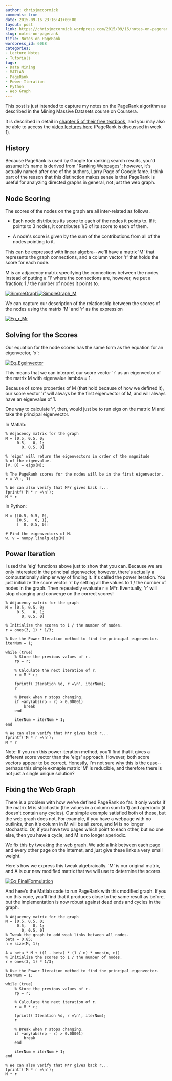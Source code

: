 ```yaml
---
author: chrisjmccormick
comments: true
date: 2015-09-16 23:16:41+00:00
layout: post
link: https://chrisjmccormick.wordpress.com/2015/09/16/notes-on-pagerank/
slug: notes-on-pagerank
title: Notes on PageRank
wordpress_id: 6068
categories:
- Lecture Notes
- Tutorials
tags:
- Data Mining
- MATLAB
- PageRank
- Power Iteration
- Python
- Web Graph
---
```


This post is just intended to capture my notes on the PageRank algorithm as described in the Mining Massive Datasets course on Coursera.

It is described in detail in [chapter 5 of their free textbook](http://infolab.stanford.edu/~ullman/mmds/ch5.pdf), and you may also be able to access the [video lectures here](https://class.coursera.org/mmds-002/lecture) (PageRank is discussed in week 1).


## **History**


Because PageRank is used by Google for ranking search results, you'd assume it's name is derived from "Ranking Webpages"; however, it's actually named after one of the authors, Larry Page of Google fame. I think part of the reason that this distinction makes sense is that PageRank is useful for analyzing directed graphs in general, not just the web graph.


## Node Scoring


The scores of the nodes on the graph are all inter-related as follows.



	
  * Each node distributes its score to each of the nodes it points to. If it points to 3 nodes, it contributes 1/3 of its score to each of them.

	
  * A node's score is given by the sum of the contributions from all of the nodes pointing to it.


This can be expressed with linear algebra--we'll have a matrix 'M' that represents the graph connections, and a column vector 'r' that holds the score for each node.

M is an adjacency matrix specifying the connections between the nodes. Instead of putting a '1' where the connections are, however, we put a fraction: 1 / the number of nodes it points to.

[![SimpleGraph](https://chrisjmccormick.files.wordpress.com/2015/09/simplegraph.png)](https://chrisjmccormick.files.wordpress.com/2015/09/simplegraph.png)[![SimpleGraph_M](https://chrisjmccormick.files.wordpress.com/2015/09/simplegraph_m.png)](https://chrisjmccormick.files.wordpress.com/2015/09/simplegraph_m.png)

We can capture our description of the relationship between the scores of the nodes using the matrix 'M' and 'r' as the expression

[![Eq_r_Mr](https://chrisjmccormick.files.wordpress.com/2015/09/eq_r_mr.png)](https://chrisjmccormick.files.wordpress.com/2015/09/eq_r_mr.png)


## Solving for the Scores


Our equation for the node scores has the same form as the equation for an eigenvector, 'x':

[![Eq_Egeinvector](https://chrisjmccormick.files.wordpress.com/2015/09/eq_egeinvector.png)](https://chrisjmccormick.files.wordpress.com/2015/09/eq_egeinvector.png)

This means that we can interpret our score vector 'r' as an eigenvector of the matrix M with eigenvalue lambda = 1.

Because of some properties of M (that hold because of how we defined it), our score vector 'r' will always be the first eigenvector of M, and will always have an eigenvalue of 1.

One way to calculate 'r', then, would just be to run eigs on the matrix M and take the principal eigenvector.

In Matlab:

    
    % Adjacency matrix for the graph
    M = [0.5, 0.5, 0;
         0.5,   0, 1;
           0, 0.5, 0]
    
    % 'eigs' will return the eigenvectors in order of the magnitude
    % of the eigenvalue.
    [V, D] = eigs(M);
    
    % The PageRank scores for the nodes will be in the first eigenvector.
    r = V(:, 1)
    
    % We can also verify that M*r gives back r...
    fprintf('M * r =\n');
    M * r




In Python:

    
    M = [[0.5, 0.5, 0],
         [0.5,   0, 1],
         [  0, 0.5, 0]]
     
    # Find the eigenvectors of M. 
    w, v = numpy.linalg.eig(M)




## Power Iteration


I used the 'eig' functions above just to show that you can. Because we are only interested in the principal eigenvector, however, there's actually a computationally simpler way of finding it. It's called the power iteration. You just initialize the score vector 'r' by setting all the values to 1 / the number of nodes in the graph. Then repeatedly evaluate r = M*r. Eventually, 'r' will stop changing and converge on the correct scores!

    
    % Adjacency matrix for the graph
    M = [0.5, 0.5, 0;
         0.5,   0, 1;
           0, 0.5, 0]
    
    % Initialize the scores to 1 / the number of nodes.
    r = ones(3, 1) * 1/3;
    
    % Use the Power Iteration method to find the principal eigenvector.
    iterNum = 1;
    
    while (true)
        % Store the previous values of r.
        rp = r;
     
        % Calculate the next iteration of r.
        r = M * r;
     
        fprintf('Iteration %d, r =\n', iterNum);
        r
     
        % Break when r stops changing.
        if ~any(abs(rp - r) > 0.00001)
            break
        end
     
        iterNum = iterNum + 1;
    end
    
    % We can also verify that M*r gives back r...
    fprintf('M * r =\n');
    M * r


Note: If you run this power iteration method, you'll find that it gives a different score vector than the 'eigs' approach. However, both score vectors appear to be correct. Honestly, I'm not sure why this is the case--perhaps this simple exmaple matrix 'M' is reducible, and therefore there is not just a single unique solution?


## Fixing the Web Graph


There is a problem with how we've defined PageRank so far. It only works if the matrix M is stochastic (the values in a column sum to 1) and aperiodic (it doesn't contain any cycles). Our simple example satisfied both of these, but the web graph does not. For example, if you have a webpage with no outlinks, then it's column in M will be all zeros, and M is no longer stochastic. Or, if you have two pages which point to each other, but no one else, then you have a cycle, and M is no longer aperiodic.

We fix this by tweaking the web graph. We add a link between each page and every other page on the internet, and just give these links a very small weight.

Here's how we express this tweak algebraically. 'M' is our original matrix, and A is our new modified matrix that we will use to determine the scores.

[![Eq_FinalFormulation](https://chrisjmccormick.files.wordpress.com/2015/09/eq_finalformulation.png)](https://chrisjmccormick.files.wordpress.com/2015/09/eq_finalformulation.png)

And here's the Matlab code to run PageRank with this modified graph. If you run this code, you'll find that it produces close to the same result as before, but the implementation is now robust against dead ends and cycles in the graph.

    
    % Adjacency matrix for the graph
    M = [0.5, 0.5, 0;
         0.5,   0, 1;
           0, 0.5, 0]
    % Tweak the graph to add weak links between all nodes. 
    beta = 0.85;
    n = size(M, 1);
    
    A = beta * M + ((1 - beta) * (1 / n) * ones(n, n))
    % Initialize the scores to 1 / the number of nodes.
    r = ones(3, 1) * 1/3;
    
    % Use the Power Iteration method to find the principal eigenvector.
    iterNum = 1;
    
    while (true)
        % Store the previous values of r.
        rp = r;
     
        % Calculate the next iteration of r.
        r = M * r;
     
        fprintf('Iteration %d, r =\n', iterNum);
        r
     
        % Break when r stops changing.
        if ~any(abs(rp - r) > 0.00001)
            break
        end
     
        iterNum = iterNum + 1;
    end
    
    % We can also verify that M*r gives back r...
    fprintf('M * r =\n');
    M * r
    
    
    
    
